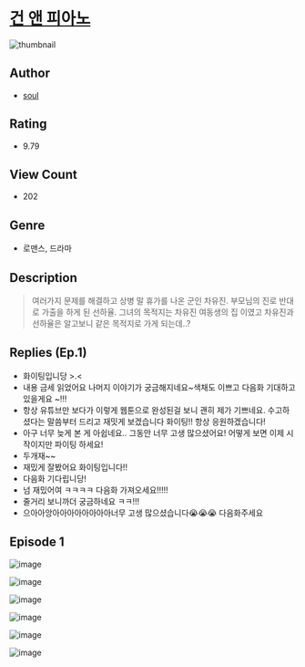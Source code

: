 # [건 앤 피아노](https://comic.naver.com/challenge/list?titleId=810995)
![thumbnail](https://image-comic.pstatic.net/user_contents_data/challenge_comic/2023/05/25/upload_3906701386555876402_480x623.jpeg)

## Author
- [soul](https://comic.naver.com/artistTitle?id=367148)

## Rating
- 9.79

## View Count
- 202

## Genre
- 로맨스, 드라마

## Description
> 여러가지 문제를 해결하고 상병 말 휴가를 나온 군인 차유진. 부모님의 진로 반대로 가출을 하게 된 선하율. 그녀의 목적지는 차유진 여동생의 집 이였고 차유진과 선하율은 알고보니 같은 목적지로 가게 되는데..?

## Replies (Ep.1)
- 화이팅입니당 >.<
- 내용 금세 읽었어요 나머지 이야기가 궁금해지네요~색채도 이쁘고 다음화 기대하고 있을게요 ~!!!
- 항상 유튜브만 보다가 이렇게 웹툰으로 완성된걸 보니 괜히 제가 기쁘네요. 수고하셨다는 말씀부터 드리고 재밋게 보겠습니다 화이팅!! 항상 응원하겠습니다!
- 아구 너무 늦게 본 게 아쉽네요.. 그동안 너무 고생 많으셨어요! 어떻게 보면 이제 시작이지만 파이팅 하세요!
- 두개재~~
- 재밌게 잘봤어요 화이팅입니다!!
- 다음화 기다립니당!
- 넘 재밌어여 ㅋㅋㅋㅋ 다음화 가져오세요!!!!!
- 줄거리 보니까더 궁금하네요 ㅋㅋ!!!
- 으아아앙아아아아아아아아너무 고생 많으셨습니다😭😭😭 다음화주세요

## Episode 1
![image](https://image-comic.pstatic.net/user_contents_data/challenge_comic/2023/05/25/367148/upload_3546978548129607781.jpeg)

![image](https://image-comic.pstatic.net/user_contents_data/challenge_comic/2023/05/25/367148/upload_4051099355231446369.jpeg)

![image](https://image-comic.pstatic.net/user_contents_data/challenge_comic/2023/05/25/367148/upload_7161961879330776113.jpeg)

![image](https://image-comic.pstatic.net/user_contents_data/challenge_comic/2023/05/25/367148/upload_4122872162181735476.jpeg)

![image](https://image-comic.pstatic.net/user_contents_data/challenge_comic/2023/05/25/367148/upload_3847306845708563299.jpeg)

![image](https://image-comic.pstatic.net/user_contents_data/challenge_comic/2023/05/25/367148/upload_4121410924049740856.jpeg)
